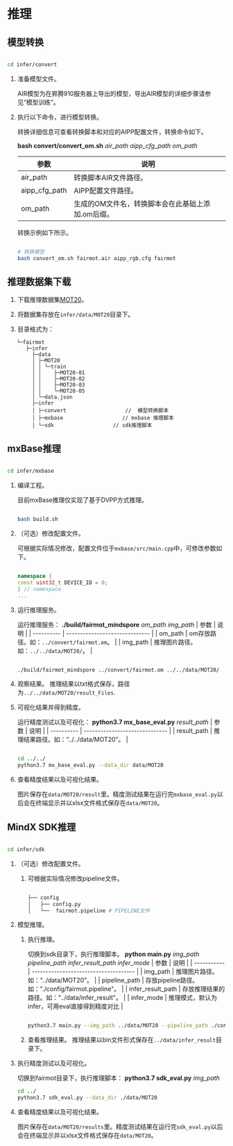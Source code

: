 # 推理

## 模型转换

   ```bash

   cd infer/convert

   ```

1. 准备模型文件。

   AIR模型为在昇腾910服务器上导出的模型，导出AIR模型的详细步骤请参见“模型训练”。

2. 执行以下命令，进行模型转换。

   转换详细信息可查看转换脚本和对应的AIPP配置文件，转换命令如下。

   **bash convert/convert_om.sh** *air_path* *aipp_cfg_path* *om_path*

   | 参数          | 说明                                              |
   | ------------- | ------------------------------------------------- |
   | air_path      | 转换脚本AIR文件路径。                             |
   | aipp_cfg_path | AIPP配置文件路径。                                |
   | om_path       | 生成的OM文件名，转换脚本会在此基础上添加.om后缀。 |

   转换示例如下所示。

   ```bash

   # 转换模型
   bash convert_om.sh fairmot.air aipp_rgb.cfg fairmot

   ```

## 推理数据集下载

1. 下载推理数据集[MOT20](https://motchallenge.net/data/MOT20/)。

2. 将数据集存放在`infer/data/MOT20`目录下。

3. 目录格式为：

```text
   └─fairmot
      ├─infer
        ├─data
        │ ├─MOT20
        │ │ └─train
        │ │    ├─MOT20-01
        │ │    ├─MOT20-02
        │ │    ├─MOT20-03
        │ │    └─MOT20-05
        │ └─data.json
        ├─infer
        │ ├─convert                   //  模型转换脚本
        │ ├─mxbase                   // mxbase 推理脚本
        │ └─sdk                   // sdk推理脚本
```

## mxBase推理

   ```bash

   cd infer/mxbase

   ```

1. 编译工程。

   目前mxBase推理仅实现了基于DVPP方式推理。

   ```bash

   bash build.sh

   ```

2. （可选）修改配置文件。

   可根据实际情况修改，配置文件位于`mxbase/src/main.cpp`中，可修改参数如下。

   ```c++

   namespace {
   const uint32_t DEVICE_ID = 0;
   } // namespace
   ...

   ```

3. 运行推理服务。

   运行推理服务：
   **./build/fairmot_mindspore**  *om_path* *img_path*
   | 参数       | 说明                           |
   | ---------- | ------------------------------ |
   | om_path | om存放路径。如：`../convert/fairmot.om`。 |
   | img_path | 推理图片路径。如：`../../data/MOT20/`。 |

   ```bash

   ./build/fairmot_mindspore ../convert/fairmot.om ../../data/MOT20/

   ```

4. 观察结果。
   推理结果以txt格式保存，路径为`../../data/MOT20/result_Files`.

5. 可视化结果并得到精度。

   运行精度测试以及可视化：
   **python3.7 mx_base_eval.py**  *result_path*
   | 参数       | 说明                           |
   | ---------- | ------------------------------ |
   | result_path | 推理结果路径。如：“../../data/MOT20”。 |

   ```bash

   cd ../../
   python3.7 mx_base_eval.py --data_dir data/MOT20

   ```

6. 查看精度结果以及可视化结果。

   图片保存在`data/MOT20/result`里。精度测试结果在运行完`mxbase_eval.py`以后会在终端显示并以xlsx文件格式保存在`data/MOT20`。

## MindX SDK推理

   ```bash

   cd infer/sdk

   ```

1. （可选）修改配置文件。

   1. 可根据实际情况修改pipeline文件。

      ```python

      ├── config
      │   ├── config.py
      │   └──  fairmot.pipeline # PIPELINE文件

      ```

2. 模型推理。

   1. 执行推理。

      切换到sdk目录下，执行推理脚本。
      **python main.py**  *img_path* *pipeline_path* *infer_result_path* *infer_mode*
      | 参数        | 说明                                  |
      | ----------- | ------------------------------------- |
      | img_path  | 推理图片路径。如：“../data/MOT20”。        |
      | pipeline_path | 存放pipeline路径。如："./config/fairmot.pipeline"。 |
      | infer_result_path | 存放推理结果的路径。如："../data/infer_result"。 |
      | infer_mode | 推理模式，默认为infer，可用eval直接得到精度对比 |

      ```bash

      python3.7 main.py --img_path ../data/MOT20 --pipeline_path ./config/fairmot.pipeline --infer_result_path ../data/infer_result

      ```

   2. 查看推理结果。
      推理结果以bin文件形式保存在`../data/infer_result`目录下。
3. 执行精度测试以及可视化。

   切换到fairmot目录下，执行推理脚本：
      **python3.7 sdk_eval.py**  *img_path*

   ```bash
   cd ../
   python3.7 sdk_eval.py --data_dir ./data/MOT20
   ```

4. 查看精度结果以及可视化结果。

   图片保存在`data/MOT20/results`里。精度测试结果在运行完`sdk_eval.py`以后会在终端显示并以xlsx文件格式保存在`data/MOT20`。
